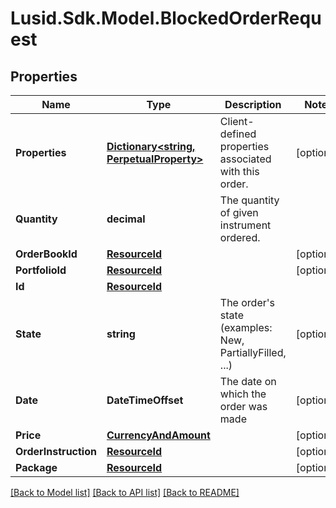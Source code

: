 # Lusid.Sdk.Model.BlockedOrderRequest

## Properties

Name | Type | Description | Notes
------------ | ------------- | ------------- | -------------
**Properties** | [**Dictionary&lt;string, PerpetualProperty&gt;**](PerpetualProperty.md) | Client-defined properties associated with this order. | [optional] 
**Quantity** | **decimal** | The quantity of given instrument ordered. | 
**OrderBookId** | [**ResourceId**](ResourceId.md) |  | [optional] 
**PortfolioId** | [**ResourceId**](ResourceId.md) |  | [optional] 
**Id** | [**ResourceId**](ResourceId.md) |  | 
**State** | **string** | The order&#39;s state (examples: New, PartiallyFilled, ...) | [optional] 
**Date** | **DateTimeOffset** | The date on which the order was made | [optional] 
**Price** | [**CurrencyAndAmount**](CurrencyAndAmount.md) |  | [optional] 
**OrderInstruction** | [**ResourceId**](ResourceId.md) |  | [optional] 
**Package** | [**ResourceId**](ResourceId.md) |  | [optional] 

[[Back to Model list]](../README.md#documentation-for-models) [[Back to API list]](../README.md#documentation-for-api-endpoints) [[Back to README]](../README.md)

